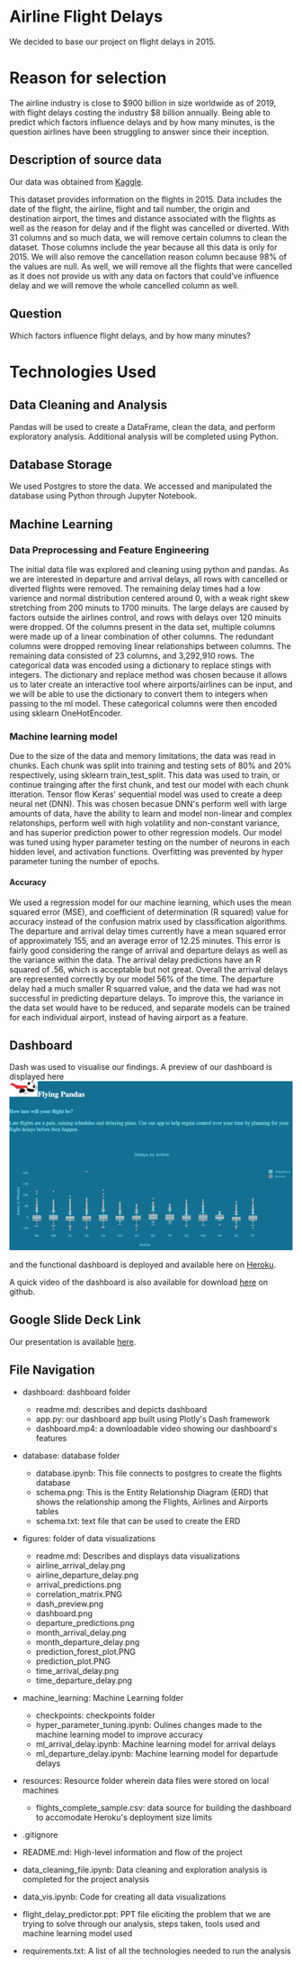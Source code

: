 # Airline Flight Delays

We decided to base our project on flight delays in 2015.

# Reason for selection
The airline industry is close to $900 billion in size worldwide as of 2019, with flight delays costing the industry $8 billion annually. Being able to predict which factors influence delays and by how many minutes, is the question airlines have been struggling to answer since their inception.

## Description of source data
Our data was obtained from [Kaggle](https://www.kaggle.com/usdot/flight-delays).

This dataset provides information on the flights in 2015. Data includes the date of the flight, the airline, flight and tail number, the origin and destination airport, the times and distance associated with the flights as well as the reason for delay and if the flight was cancelled or diverted. With 31 columns and so much data, we will remove certain columns to clean the dataset. Those columns include the year because all this data is only for 2015. We will also remove the cancellation reason column because 98% of the values are null. As well, we will remove all the flights that were cancelled as it does not provide us with any data on factors that could’ve influence delay and we will remove the whole cancelled column as well.

## Question 
Which factors influence flight delays, and by how many minutes? 

# Technologies Used
## Data Cleaning and Analysis
Pandas will be used to create a DataFrame, clean the data, and perform exploratory analysis. Additional analysis will be completed using Python.

## Database Storage
We used Postgres to store the data. We accessed and manipulated the database using Python through Jupyter Notebook. 

## Machine Learning

### Data Preprocessing and Feature Engineering
The initial data file was explored and cleaning using python and pandas. As we are interested in departure and arrival delays, all rows with cancelled or diverted flights were removed. The remaining delay times had a low varience and normal distribution centered around 0, with a weak right skew stretching from 200 minuts to 1700 minuits. The large delays are caused by factors outside the airlines control, and rows with delays over 120 minuits were dropped. Of the columns present in the data set, multiple columns were made up of a linear combination of other columns. The redundant columns were dropped removing linear relationships between columns. The remaining data consisted of 23 columns, and 3,292,910 rows. 
The categorical data was encoded using a dictionary to replace stings with integers. The dictionary and replace method was chosen because it allows us to later create an interactive tool where airports/airlines can be input, and we will be able to use the dictionary to convert them to integers when passing to the ml model. These categorical columns were then encoded using sklearn OneHotEncoder. 

### Machine learning model
Due to the size of the data and memory limitations, the data was read in chunks. Each chunk was split into training and testing sets of 80% and 20% respectively, using sklearn train_test_split. This data was used to train, or continue trainging after the first chunk, and test our model with each chunk itteration.
Tensor flow Keras' sequential model was used to create a deep neural net (DNN). This was chosen becasue DNN's perform well with large amounts of data, have the ability to learn and model non-linear and complex relatonships, perform well with high volatility and non-constant variance, and has superior prediction power to other regression models. 
Our model was tuned using hyper parameter testing on the number of neurons in each hidden level, and activation functions. Overfitting was prevented by hyper parameter tuning the number of epochs. 

#### Accuracy
We used a regression model for our machine learning, which uses the mean squared error (MSE), and coefficient of determination (R squared) value for accuracy instead of the confusion matrix used by classification algorithms. 
The departure and arrival delay times currently have a mean squared error of approximately 155, and an average error of 12.25 minutes. This error is fairly good considering the range of arrival and departure delays as well as the variance within the data. The arrival delay predictions have an R squared of .56, which is acceptable but not great. Overall the arrival delays are represented correctly by our model 56% of the time. The departure delay had a much smaller R squarred value, and the data we had was not successful in predicting departure delays. To improve this, the variance in the data set would have to be reduced, and separate models can be trained for each individual airport, instead of having airport as a feature. 


## Dashboard
Dash was used to visualise our findings. A preview of our dashboard is displayed here
![dash_preview](https://github.com/Pandas-UFT/Pandas/blob/master/figures/dash_preview.png?raw=true)

and the functional dashboard is deployed and available here on [Heroku](https://pandas-flight-dashboard.herokuapp.com/).

A quick video of the dashboard is also available for download [here](https://github.com/Pandas-UFT/Pandas/blob/master/dashboard/dashboard.mp4) on github.

## Google Slide Deck Link

Our presentation is available [here](https://docs.google.com/presentation/d/1lVltMy94bXFktCDCRaQnMVSpEe5rUilISrqvT9a1mas/edit?usp=sharing).

## File Navigation

* dashboard: dashboard folder
  * readme.md: describes and depicts dashboard
  * app.py: our dashboard app built using Plotly's Dash framework
  * dashboard.mp4: a downloadable video showing our dashboard's features

* database: database folder
  * database.ipynb: This file connects to postgres to create the flights database
  * schema.png: This is the Entity Relationship Diagram (ERD) that shows the relationship among the Flights, Airlines and Airports tables
  * schema.txt: text file that can be used to create the ERD

* figures: folder of data visualizations
  * readme.md: Describes and displays data visualizations
  * airline_arrival_delay.png
  * airline_departure_delay.png
  * arrival_predictions.png
  * correlation_matrix.PNG
  * dash_preview.png
  * dashboard.png
  * departure_predictions.png
  * month_arrival_delay.png
  * month_departure_delay.png
  * prediction_forest_plot.PNG
  * prediction_plot.PNG
  * time_arrival_delay.png
  * time_departure_delay.png

* machine_learning: Machine Learning folder
  * checkpoints: checkpoints folder
  * hyper_parameter_tuning.ipynb: Oulines changes made to the machine learning model to improve accuracy
  * ml_arrival_delay.ipynb: Machine learning model for arrival delays
  * ml_departure_delay.ipynb: Machine learning model for departude delays

* resources: Resource folder wherein data files were stored on local machines
  * flights_complete_sample.csv: data source for building the dashboard to accomodate Heroku's deployment size limits

* .gitignore

* README.md: High-level information and flow of the project

* data_cleaning_file.ipynb: Data cleaning and exploration analysis is completed for the project analysis

* data_vis.ipynb: Code for creating all data visualizations

* flight_delay_predictor.ppt: PPT file eliciting the problem that we are trying to solve through our analysis, steps taken, tools used and machine learning model used

* requirements.txt: A list of all the technologies needed to run the analysis
